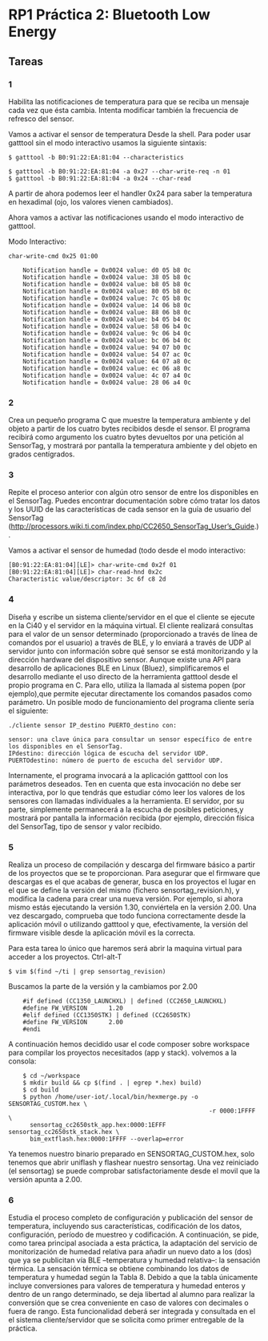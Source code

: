 # RP1 Práctica 2: Bluetooth Low Energy
##  Tareas  


###  1
Habilita las notificaciones de temperatura para que se reciba un mensaje cada vez que ésta cambia. Intenta modificar también la frecuencia de refresco del sensor.

Vamos a activar el sensor de temperatura Desde la shell.
Para poder usar gatttool sin el modo interactivo usamos la siguiente sintaxis:

    $ gatttool -b B0:91:22:EA:81:04 --characteristics
    
    $ gatttool -b B0:91:22:EA:81:04 -a 0x27 --char-write-req -n 01
    $ gatttool -b B0:91:22:EA:81:04 -a 0x24 --char-read

A partir de ahora podemos leer el handler 0x24 para saber la temperatura en hexadimal (ojo, los valores vienen cambiados).
  
Ahora vamos a activar las notificaciones usando el modo interactivo de gatttool.

Modo Interactivo:

    char-write-cmd 0x25 01:00

        Notification handle = 0x0024 value: d0 05 b8 0c 
        Notification handle = 0x0024 value: 38 05 b8 0c 
        Notification handle = 0x0024 value: b8 05 b8 0c 
        Notification handle = 0x0024 value: 80 05 b8 0c 
        Notification handle = 0x0024 value: 7c 05 b8 0c 
        Notification handle = 0x0024 value: 14 06 b8 0c 
        Notification handle = 0x0024 value: 88 06 b8 0c 
        Notification handle = 0x0024 value: b4 05 b4 0c 
        Notification handle = 0x0024 value: 58 06 b4 0c 
        Notification handle = 0x0024 value: 9c 06 b4 0c 
        Notification handle = 0x0024 value: bc 06 b4 0c 
        Notification handle = 0x0024 value: 94 07 b0 0c 
        Notification handle = 0x0024 value: 54 07 ac 0c 
        Notification handle = 0x0024 value: 64 07 a8 0c 
        Notification handle = 0x0024 value: ec 06 a8 0c 
        Notification handle = 0x0024 value: 4c 07 a4 0c 
        Notification handle = 0x0024 value: 28 06 a4 0c 


### 2
Crea un pequeño programa C que muestre la temperatura ambiente y del objeto a partir de los cuatro bytes recibidos desde el sensor. El programa recibirá como argumento los cuatro bytes devueltos por una petición al SensorTag, y mostrará por pantalla la temperatura ambiente y del objeto en grados centígrados. 




### 3
Repite el proceso anterior con algún otro sensor de entre los disponibles en el SensorTag. Puedes encontrar documentación sobre cómo tratar los datos y los UUID de las características de cada sensor en la guía de usuario del SensorTag (http://processors.wiki.ti.com/index.php/CC2650_SensorTag_User’s_Guide.). 

Vamos a activar el sensor de humedad (todo desde el modo interactivo:

    [B0:91:22:EA:81:04][LE]> char-write-cmd 0x2f 01
    [B0:91:22:EA:81:04][LE]> char-read-hnd 0x2c
    Characteristic value/descriptor: 3c 6f c8 2d 


### 4
Diseña y escribe un sistema cliente/servidor en el que el cliente se ejecute en la Ci40 y el servidor en la máquina virtual. El cliente realizará consultas para el valor de un sensor determinado (proporcionado a través de línea de comandos por el usuario) a través de BLE, y lo enviará a través de UDP al servidor junto con información sobre qué sensor se está monitorizando y la dirección hardware del dispositivo sensor. Aunque existe una API para desarrollo de aplicaciones BLE en Linux (Bluez), simplificaremos el desarrollo mediante el uso directo de la herramienta gatttool desde el propio programa en C. Para ello, utiliza la llamada al sistema popen (por ejemplo),que permite ejecutar directamente los comandos pasados como parámetro. Un posible modo de funcionamiento del programa cliente sería el siguiente:

    ./cliente sensor IP_destino PUERTO_destino con: 

    sensor: una clave única para consultar un sensor específico de entre los disponibles en el SensorTag.
    IPdestino: dirección lógica de escucha del servidor UDP.
    PUERTOdestino: número de puerto de escucha del servidor UDP.

Internamente, el programa invocará a la aplicación gatttool con los parámetros deseados. Ten en cuenta que esta invocación no debe ser interactiva, por lo que tendrás que estudiar cómo leer los valores de los sensores con llamadas individuales a la herramienta. El servidor, por su parte, simplemente permanecerá a la escucha de posibles peticiones,y mostrará por pantalla la información recibida (por ejemplo, dirección física del SensorTag, tipo de sensor y valor recibido. 
###  5
Realiza un proceso de compilación y descarga del firmware básico a partir de los
proyectos que se te proporcionan. Para asegurar que el firmware que descargas es el
que acabas de generar, busca en los proyectos el lugar en el que se define la versión
del mismo (fichero sensortag_revision.h), y modifica la cadena para crear una nueva
versión. Por ejemplo, si ahora mismo estás ejecutando la versión 1.30, conviértela en
la versión 2.00. Una vez descargado, comprueba que todo funciona correctamente
desde la aplicación móvil o utilizando gatttool y que, efectivamente, la versión
del firmware visible desde la aplicación móvil es la correcta.

Para esta tarea lo único que haremos será abrir la maquina virtual para acceder a los proyectos.
Ctrl-alt-T

    $ vim $(find ~/ti | grep sensortag_revision)
 
 Buscamos la parte de la versión y la cambiamos por 2.00
 
        #if defined (CC1350_LAUNCHXL) | defined (CC2650_LAUNCHXL)
        #define FW_VERSION      1.20
        #elif defined (CC1350STK) | defined (CC2650STK)
        #define FW_VERSION      2.00
        #endi
        
A continuación hemos decidido usar el code composer sobre workspace para compilar los proyectos necesitados (app y stack).
volvemos a la consola:

        $ cd ~/workspace
        $ mkdir build && cp $(find . | egrep *.hex) build)
        $ cd build
        $ python /home/user-iot/.local/bin/hexmerge.py -o SENSORTAG_CUSTOM.hex \
                                                            -r 0000:1FFFF \
          sensortag_cc2650stk_app.hex:0000:1EFFF sensortag_cc2650stk_stack.hex \
          bim_extflash.hex:0000:1FFFF --overlap=error

Ya tenemos nuestro binario preparado en SENSORTAG_CUSTOM.hex, solo tenemos que abrir uniflash y flashear nuestro sensortag. Una vez reiniciado (el sensortag) se puede comprobar satisfactoriamente desde el movil que la versión apunta a 2.00.

### 6
Estudia el proceso completo de configuración y publicación del sensor de temperatura,
incluyendo sus características, codificación de los datos, configuración, período
de muestreo y codificación.
A continuación, se pide, como tarea principal asociada a esta práctica, la adaptación
del servicio de monitorización de humedad relativa para añadir un nuevo dato a
los (dos) que ya se publicitan vía BLE –temperatura y humedad relativa–: la sensación
térmica.
La sensación térmica se obtiene combinando los datos de temperatura y humedad
según la Tabla 8. Debido a que la tabla únicamente incluye conversiones para valores
de temperatura y humedad enteros y dentro de un rango determinado, se deja
libertad al alumno para realizar la conversión que se crea conveniente en caso de
valores con decimales o fuera de rango.
Esta funcionalidad deberá ser integrada y consultada en el el sistema cliente/servidor
que se solicita como primer entregable de la práctica.
